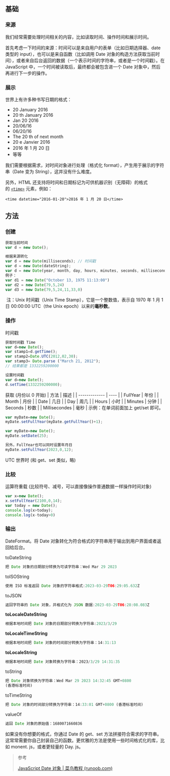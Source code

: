## 基础
### 来源
我们经常需要处理时间相关的内容，比如读取时间、操作时间和展示时间。

首先考虑一下时间的来源：时间可以是来自用户的表单（比如日期选择器、date 类型的 input），也可以是来自函数（比如调用 Date 对象的构造方法获取当前时间），或者来自后台返回的数据（一个表示时间的字符串，或者是一个时间戳）。在 JavaScript 中，一个时间被读取后，最终都会被包含进一个 Date 对象中，然后再进行下一步的操作。

### 展示
世界上有许多种书写日期的格式：
-   20 January 2016
-   20 th January 2016
-   Jan 20 2016
-   20/06/16
-   06/20/16
-   The 20 th of next month
-   20 e Janvier 2016
-   2016 年 1 月 20 日
-   等等

我们需要根据需求，对时间对象进行处理（格式化 format），产生用于展示的字符串（Date 变为 String），这并没有什么难度。

另外，HTML 还支持将时间和日期标记为可供机器识别（无障碍）的格式的 [`<time>`](https://developer.mozilla.org/zh-CN/docs/Web/HTML/Element/time) 元素，例如：
```
<time datetime="2016-01-20">2016 年 1 月 20 日</time>
```

## 方法
### 创建
```js
获取当前时间
var d = new Date();

根据来源转化
var d = new Date(milliseconds); // 时间戳
var d = new Date(dateString);
var d = new Date(year, month, day, hours, minutes, seconds, milliseconds);
例子：
var d1 = new Date("October 13, 1975 11:13:00")
var d2 = new Date(79,5,24)
var d3 = new Date(79,5,24,11,33,0)
```
 注：Unix 时间戳（Unix Time Stamp），它是一个整数值，表示自 1970 年 1 月 1 日 00:00:00 UTC（the Unix epoch）以来的**毫秒数**。

### 操作
时间戳
```js
获取时间戳 Time
var d=new Date();
var stamp1=d.getTime();
var stamp2=Date.UTC(2012,02,30);
var stamp3= Date.parse ("March 21, 2012");
// 结果都是 1332259200000

设置时间戳
var d=new Date();
d.setTime(1332259200000);
```

获取 (月份以 0 开始)
| 方法          | 描述 |
| ------------- | ---- |
| FullYear   | 年份 |
| Month         | 月份 |
| Date          | 几日 |
| Day           | 周几 |
| Hours         | 小时 |
| Minutes       | 分钟 |
| Seconds       | 秒数 |
| Millisecondes | 毫秒     |
示例：在单词前面加上 get/set 即可。
```js
var myDate=new Date();
myDate.setFullYear(myDate.getFullYear()+1);

var myDate=new Date();
myDate.setDate(25);

另外，FullYear也可以同时设置年月日
myDate.setFullYear(2023,0,12);
```

UTC 世界时 (和 get、set 类似，略)

### 比较
运算符重载 (比较符号、减号，可以直接像操作普通数据一样操作时间对象)
```js
var x=new Date();
x.setFullYear(2100,0,14);
var today = new Date();
console.log(x>today);
console.log(x-today>0)
```

### 输出
DateFormat。将 Date 对象转化为符合格式的字符串用于输出到用户界面或者返回给后台。

toDateString
```js
把 Date 对象的日期部分转换为可读字符串：Wed Mar 29 2023
```
toISOString
```js
使用 ISO 标准返回 Date 对象的字符串格式:2023-03-29T06:29:05.632Z
```
toJSON
```js
返回字符串的 Date 对象，并格式化为 JSON 数据:2023-03-29T06:28:08.083Z
```
**toLocaleDateString**
```js
根据本地时间把 Date 对象的日期部分转换为字符串:2023/3/29
```
**toLocaleTimeString**
```js
根据本地时间把 Date 对象的时间部分转换为字符串：14:31:13
```
**toLocaleString**
```js
根据本地时间把 Date 对象转换为字符串：2023/3/29 14:31:35
```
toString
```js
把 Date 对象转换为字符串：Wed Mar 29 2023 14:32:45 GMT+0800 
(香港标准时间)
```
toTimeString
```js
把 Date 对象的时间部分转换为字符串：14:33:01 GMT+0800 (香港标准时间)
```
valueOf
```js
返回 Date 对象的原始值：1680071660836
```

如果没有你想要的格式，你通过 Date 的 get、set 方法拼接符合需求的字符串。这常常需要你自己封装自己的函数。更优雅的方法是使用一些时间格式化的库，比如 monent. js，或者更轻量的 Day. js。

> 参考
> 
> [JavaScript Date 对象 | 菜鸟教程 (runoob.com)](https://www.runoob.com/jsref/jsref-obj-date.html)
